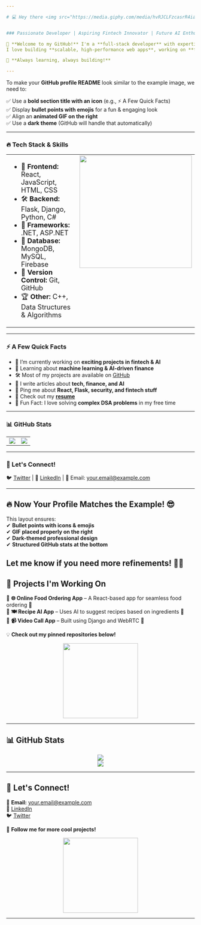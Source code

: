 ```yaml
---

# 💻 Hey there <img src="https://media.giphy.com/media/hvRJCLFzcasrR4ia7z/giphy.gif" width="30px">  , I'm **Awais!** 🚀  


### Passionate Developer | Aspiring Fintech Innovator | Future AI Enthusiast  

🌟 **Welcome to my GitHub!** I'm a **full-stack developer** with expertise in **React, Flask, Django, and Python**.  
I love building **scalable, high-performance web apps**, working on **fintech solutions**, and exploring **AI applications**.  

🚀 **Always learning, always building!**  

---
```

To make your **GitHub profile README** look similar to the example image, we need to:  

✅ Use a **bold section title with an icon** (e.g., ⚡ A Few Quick Facts)  
✅ Display **bullet points with emojis** for a fun & engaging look  
✅ Align an **animated GIF on the right**  
✅ Use a **dark theme** (GitHub will handle that automatically)  

---

### **🔥 Tech Stack & Skills**  
<table>  
<tr>  
<td width="60%" valign="top" style="font-size: 18px;">  

- 🚀 **Frontend:** React, JavaScript, HTML, CSS  
- 🛠️ **Backend:** Flask, Django, Python, C#  
- 🔧 **Frameworks:** .NET, ASP.NET  
- 💾 **Database:** MongoDB, MySQL, Firebase  
- 📝 **Version Control:** Git, GitHub  
- 🏆 **Other:** C++, Data Structures & Algorithms  

</td>  
<td width="40%" align="center" valign="top">  
<img src="https://camo.githubusercontent.com/3782881044e264bfb2d1002964bc4f6a1fd0e7c7fe411a09473416a3589d02a2/68747470733a2f2f6d65646961312e67697068792e636f6d2f6d656469612f31334867774773584630616947592f67697068792e676966" width="300px">  
</td>  
</tr>  
</table>  

---

### ⚡ **A Few Quick Facts**  
- 🔭 I’m currently working on **exciting projects in fintech & AI**  
- 🌱 Learning about **machine learning & AI-driven finance**  
- 🛠️ Most of my projects are available on [GitHub](https://github.com/YourUsername)  
- 📝 I write articles about **tech, finance, and AI**  
- 💬 Ping me about **React, Flask, security, and fintech stuff**  
- 📄 Check out my **[resume](https://your-resume-link.com)**  
- 🎯 Fun Fact: I love solving **complex DSA problems** in my free time  

---

### **📊 GitHub Stats**  
<table>  
<tr>  
<td>  
<img src="https://github-readme-streak-stats.herokuapp.com/?user=YourUsername&theme=radical" />  
</td>  
<td>  
<img src="https://github-readme-stats.vercel.app/api/top-langs/?username=YourUsername&layout=compact&theme=radical" />  
</td>  
</tr>  
</table>  

---

### **🤝 Let's Connect!**  
🐦 [Twitter](https://twitter.com/yourprofile) | 💼 [LinkedIn](https://www.linkedin.com/in/yourprofile/) | 📧 Email: your.email@example.com  

---

## 🔥 **Now Your Profile Matches the Example!** 😎  
This layout ensures:  
✔ **Bullet points with icons & emojis**  
✔ **GIF placed properly on the right**  
✔ **Dark-themed professional design**  
✔ **Structured GitHub stats at the bottom**  

Let me know if you need more refinements! 🚀🔥
---

## 🚀 **Projects I'm Working On**  

🔸 **🌐 Online Food Ordering App** – A React-based app for seamless food ordering 🍕  
🔸 **🍽️ Recipe AI App** – Uses AI to suggest recipes based on ingredients 🤖  
🔸 **📹 Video Call App** – Built using Django and WebRTC 🎥  

💡 **Check out my pinned repositories below!**  

<div align="center">  
  <img src="https://media.giphy.com/media/QTfX9Ejfra3ZmNxh6B/giphy.gif" width="200px">  
</div>  

---

## 📊 **GitHub Stats**  

<div align="center">  
  <img src="https://github-readme-streak-stats.herokuapp.com/?user=YourUsername&theme=radical" />  
  <br>  
  <img src="https://github-readme-stats.vercel.app/api/top-langs/?username=YourUsername&layout=compact&theme=radical" />  
</div>  

---

## 🤝 **Let's Connect!**  

📩 **Email:** your.email@example.com  
💼 [LinkedIn](https://www.linkedin.com/in/yourprofile/)  
🐦 [Twitter](https://twitter.com/yourprofile)  

🚀 **Follow me for more cool projects!**  

<div align="center">  
  <img src="https://media.giphy.com/media/3o7abldj0b3rxrZFsI/giphy.gif" width="200px">  
</div>  

---
